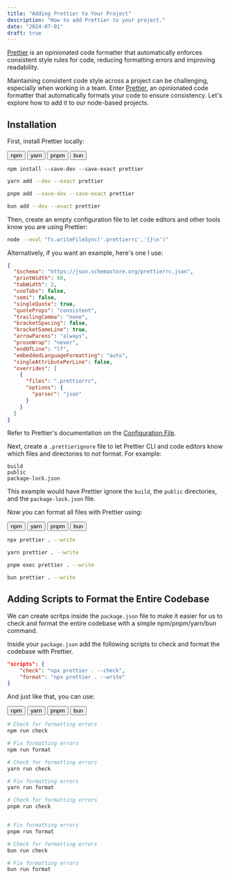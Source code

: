 ```yaml
---
title: "Adding Prettier to Your Project"
description: "How to add Prettier to your project."
date: "2024-07-01"
draft: true
---
```


[Prettier](https://prettier.io/) is an opinionated code formatter that automatically enforces consistent style rules for code, reducing formatting errors and improving readability.

Maintaining consistent code style across a project can be challenging, especially when working in a team. Enter [Prettier](https://prettier.io/), an opinionated code formatter that automatically formats your code to ensure consistency. Let's explore how to add it to our node-based projects.

## Installation

First, install Prettier locally:

<div id="buttons">
<button class="tablink" onclick="openPage('Tab1', this, 'var(--color-primary)')" id="defaultOpen">npm</button>
<button class="tablink" onclick="openPage('Tab2', this, '#D4AF37')">yarn</button>
<button class="tablink" onclick="openPage('Tab3', this, '#8f2172')">pnpm</button>
<button class="tablink" onclick="openPage('Tab4', this, '#0b6a21')">bun</button>
</div>

<div id="Tab1" class="tabcontent">

```
npm install --save-dev --save-exact prettier
```

</div>

<div id="Tab2" class="tabcontent">

```sh
yarn add --dev --exact prettier
```

</div>

<div id="Tab3" class="tabcontent">

```sh
pnpm add --save-dev --save-exact prettier
```

</div>

<div id="Tab4" class="tabcontent">

```sh
bun add --dev --exact prettier
```

</div>

Then, create an empty configuration file to let code editors and other tools know you are using Prettier:

```sh
node --eval "fs.writeFileSync('.prettierrc','{}\n')"
```

Alternatively, if you want an example, here's one I use:

```json
{
  "$schema": "https://json.schemastore.org/prettierrc.json",
  "printWidth": 80,
  "tabWidth": 2,
  "useTabs": false,
  "semi": false,
  "singleQuote": true,
  "quoteProps": "consistent",
  "trailingComma": "none",
  "bracketSpacing": false,
  "bracketSameLine": true,
  "arrowParens": "always",
  "proseWrap": "never",
  "endOfLine": "lf",
  "embeddedLanguageFormatting": "auto",
  "singleAttributePerLine": false,
  "overrides": [
    {
      "files": ".prettierrc",
      "options": {
        "parser": "json"
      }
    }
  ]
}
```

Refer to Prettier's documentation on the [Configuration File](https://prettier.io/docs/en/configuration).

Next, create a `.prettierignore` file to let Prettier CLI and code editors know which files and directories to _not_ format. For example:

```plaintext
build
public
package-lock.json
```

This example would have Prettier ignore the `build`, the `public` directories, and the `package-lock.json` file.

Now you can format all files with Prettier using:

<div id="buttons">
<button class="tablink2" onclick="openPage2('Tab10', this, 'var(--color-primary)')" id="defaultOpen2">npm</button>
<button class="tablink2" onclick="openPage2('Tab20', this, '#D4AF37')">yarn</button>
<button class="tablink2" onclick="openPage2('Tab30', this, '#8f2172')">pnpm</button>
<button class="tablink2" onclick="openPage2('Tab40', this, '#0b6a21')">bun</button>
</div>

<div id="Tab10" class="tabcontent2">

```sh
npx prettier . --write
```

</div>

<div id="Tab20" class="tabcontent2">

```sh
yarn prettier . --write
```

</div>

<div id="Tab30" class="tabcontent2">

```sh
pnpm exec prettier . --write
```

</div>

<div id="Tab40" class="tabcontent2">

```sh
bun prettier . --write
```

</div>

## Adding Scripts to Format the Entire Codebase

We can create scritps inside the `package.json` file to make it easier for us to check and format the entire codebase with a simple npm/pnpm/yarn/bun command.

Inside your `package.json` add the following scripts to check and format the codebase with Prettier.

```json
"scripts": {
    "check": "npx prettier . --check",
    "format": "npx prettier . --write"
}
```

And just like that, you can use:

<div id="buttons">
<button class="tablink3" onclick="openPage3('Tab100', this, 'var(--color-primary)')" id="defaultOpen3">npm</button>
<button class="tablink3" onclick="openPage3('Tab200', this, '#D4AF37')">yarn</button>
<button class="tablink3" onclick="openPage3('Tab300', this, '#8f2172')">pnpm</button>
<button class="tablink3" onclick="openPage3('Tab400', this, '#0b6a21')">bun</button>
</div>

<div id="Tab100" class="tabcontent3">

```sh
# Check for formatting errors
npm run check

# Fix formatting errors
npm run format
```

</div>

<div id="Tab200" class="tabcontent3">

```sh
# Check for formatting errors
yarn run check

# Fix formatting errors
yarn run format
```

</div>

<div id="Tab300" class="tabcontent3">

```sh
# Check for formatting errors
pnpm run check


# Fix formatting errors
pnpm run format
```

</div>

<div id="Tab400" class="tabcontent3">

```sh
# Check for formatting errors
bun run check

# Fix formatting errors
bun run format
```

</div>

<script>
function openPage(pageName, elmnt, color) {
  // Hide all elements with class="tabcontent" by default */
  var i, tabcontent, tablinks;
  tabcontent = document.getElementsByClassName("tabcontent");
  for (i = 0; i < tabcontent.length; i++) {
    tabcontent[i].style.display = "none";
  }
  // Remove the background color of all tablinks/buttons
  tablinks = document.getElementsByClassName("tablink");
  for (i = 0; i < tablinks.length; i++) {
    tablinks[i].style.backgroundColor = "";
  }
  // Show the specific tab content
  document.getElementById(pageName).style.display = "block";
  // Add the specific color to the button used to open the tab content
  elmnt.style.backgroundColor = color;
}
// Get the element with id="defaultOpen" and click on it
document.getElementById("defaultOpen").click();
</script>

<script>
function openPage2(pageName, elmnt, color) {
  // Hide all elements with class="tabcontent2" by default */
  var i, tabcontent2, tablinks;
  tabcontent = document.getElementsByClassName("tabcontent2");
  for (i = 0; i < tabcontent.length; i++) {
    tabcontent[i].style.display = "none";
  }
  // Remove the background color of all tablinks/buttons
  tablinks = document.getElementsByClassName("tablink2");
  for (i = 0; i < tablinks.length; i++) {
    tablinks[i].style.backgroundColor = "";
  }
  // Show the specific tab content
  document.getElementById(pageName).style.display = "block";
  // Add the specific color to the button used to open the tab content
  elmnt.style.backgroundColor = color;
}
// Get the element with id="defaultOpen2" and click on it
document.getElementById("defaultOpen2").click();
</script>

<script>
function openPage3(pageName, elmnt, color) {
  // Hide all elements with class="tabcontent3" by default */
  var i, tabcontent3, tablinks;
  tabcontent = document.getElementsByClassName("tabcontent3");
  for (i = 0; i < tabcontent.length; i++) {
    tabcontent[i].style.display = "none";
  }
  // Remove the background color of all tablinks/buttons
  tablinks = document.getElementsByClassName("tablink3");
  for (i = 0; i < tablinks.length; i++) {
    tablinks[i].style.backgroundColor = "";
  }
  // Show the specific tab content
  document.getElementById(pageName).style.display = "block";
  // Add the specific color to the button used to open the tab content
  elmnt.style.backgroundColor = color;
}
// Get the element with id="defaultOpen3" and click on it
document.getElementById("defaultOpen3").click();
</script>

<script>
var paragraph = document.getElementById("paragraph");
var words = paragraph.textContent.split(" ");
var firstWord = words[0];

var span = document.createElement("span");
span.classList.add("first-word"); // Apply the CSS class to the span
span.textContent = firstWord;

// Use regular expression with word boundary to ensure only the first occurrence is replaced
paragraph.innerHTML = paragraph.innerHTML.replace(new RegExp("\\b" + firstWord + "\\b"), span.outerHTML);
</script>
